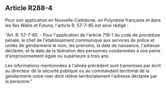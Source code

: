 Article R288-4
----
Pour son application en Nouvelle-Calédonie, en Polynésie française et dans les
îles Wallis et Futuna, l'article R. 57-7-85 est ainsi rédigé :

"Art. R. 57-7-85. - Pour l'application de l'article 719-1 du code de procédure
pénale, le chef de l'établissement communique aux services de police et unités
de gendarmerie le nom, les prénoms, la date de naissance, l'adresse déclarée, et
la date de la libération des personnes condamnées à une peine d'emprisonnement
égale ou supérieure à trois ans.

Les informations mentionnées à l'alinéa précédent sont transmises par écrit au
directeur de la sécurité publique ou au commandant territorial de la gendarmerie
outre-mer dont relève territorialement l'adresse déclarée par la personne."
